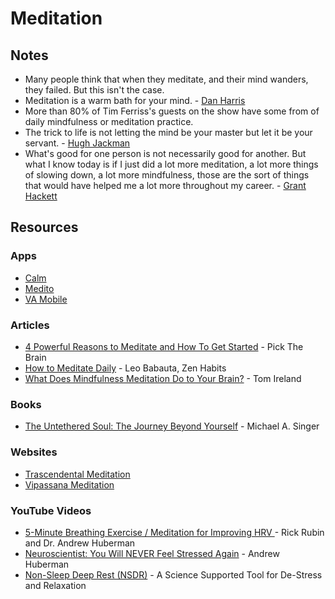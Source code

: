 # Meditation

## Notes

* Many people think that when they meditate, and their mind wanders, they failed. But this isn't the case.
* Meditation is a warm bath for your mind. - [Dan Harris](https://twitter.com/danbharris)
* More than 80% of Tim Ferriss's guests on the show have some from of daily mindfulness or meditation practice.
* The trick to life is not letting the mind be your master but let it be your servant. - [Hugh Jackman](https://twitter.com/realhughjackman)
* What's good for one person is not necessarily good for another. But what I know today is if I just did a lot more meditation, a lot more things of slowing down, a lot more mindfulness, those are the sort of things that would have helped me a lot more throughout my career. - [Grant Hackett](https://www.wikiwand.com/en/Grant\_Hackett)

## Resources

### Apps

* [Calm](https://www.calm.com/)
* [Medito](https://play.google.com/store/apps/details?id=meditofoundation.medito)
* [VA Mobile](https://mobile.va.gov/appstore/mental-health)

### Articles

* [4 Powerful Reasons to Meditate and How To Get Started](https://www.pickthebrain.com/4-reasons-you-should-meditate-and-how-to-get-started/) - Pick The Brain
* [How to Meditate Daily](https://zenhabits.net/meditate/) - Leo Babauta, Zen Habits
* [What Does Mindfulness Meditation Do to Your Brain?](https://blogs.scientificamerican.com/guest-blog/what-does-mindfulness-meditation-do-to-your-brain/) - Tom Ireland

### Books

* [The Untethered Soul: The Journey Beyond Yourself](https://smile.amazon.co.uk/dp/1572245379) - Michael A. Singer

### Websites

* [Trascendental Meditation](https://www.tm.org/)
* [Vipassana Meditation](https://www.dhamma.org/en/about/vipassana)

### YouTube Videos

* [5-Minute Breathing Exercise / Meditation for Improving HRV ](https://www.youtube.com/watch?v=Vi0\_7idqcFI)- Rick Rubin and Dr. Andrew Huberman
* [Neuroscientist: You Will NEVER Feel Stressed Again](https://www.youtube.com/watch?v=u0OBgihk2f8) - Andrew Huberman
* [Non-Sleep Deep Rest (NSDR)](https://www.youtube.com/watch?v=pL02HRFk2vo) - A Science Supported Tool for De-Stress and Relaxation


